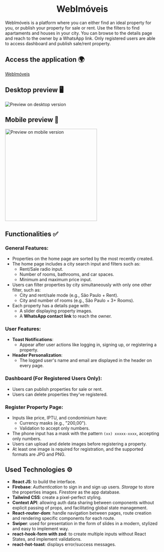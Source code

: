 <h1 align="center">WebImóveis</h1>

WebImóveis is a platform where you can either find an ideal property for you, or publish your property for sale or rent. Use the filters to find apartaments and houses in your city. You can browse to the details page and reach to the owner by a WhatsApp link. Only registered users are able to access dashboard and publish sale/rent property.

## Access the application 🌍
[WebImóveis](https://webimoveis.vercel.app/)

## Desktop preview 🖥️
<img src="./src/assets/WebImoveis-gif.gif" alt="Preview on desktop version"/>

## Mobile preview 📱
<img width="300px" src="./src/assets/mobile-version-webimoveis.gif" alt="Preview on mobile version"/>

## Functionalities ✅
### General Features:
- Properties on the home page are sorted by the most recently created.
- The home page includes a city search input and filters such as:
  - Rent/Sale radio input.
  - Number of rooms, bathrooms, and car spaces.
  - Minimum and maximum price input.
- Users can filter properties by city simultaneously with only one other filter, such as:
  - City and rent/sale mode (e.g., São Paulo + Rent).
  - City and number of rooms (e.g., São Paulo + 3+ Rooms).
- Each property has a details page with:
  - A slider displaying property images.
  - A **WhatsApp contact link** to reach the owner.

### User Features:
- **Toast Notifications**:
  - Appear after user actions like logging in, signing up, or registering a property.
- **Header Personalization**:
  - The logged user's name and email are displayed in the header on every page.

### Dashboard (For Registered Users Only):
- Users can publish properties for sale or rent.
- Users can delete properties they've registered.

### Register Property Page:
- Inputs like price, IPTU, and condominium have:
  - Currency masks (e.g., "200,00").
  - Validation to accept only numbers.
- The phone input has a mask with the pattern `(xx) xxxxx-xxxx`, accepting only numbers.
- Users can upload and delete images before registering a property.
- At least one image is required for registration, and the supported formats are JPG and PNG.

## Used Technologies ⚙️
- **React JS**: to build the interface.
- **Firebase**: *Authentication* to sign in and sign up users. *Storage* to store the properties images. *Firestore* as the app database.
- **Tailwind CSS**: create a pixel-perfect styling.
- **Context API**: allowing auth data sharing between components without explicit passing of props, and facilitating global state management.
- **React-router-dom**: handle navigation between pages, route creation and rendering specific components for each route.
- **Swiper**: used for presentation in the form of slides in a modern, stylized and easy to implement way.
- **react-hook-form with zod**: to create multiple inputs without React States, and implement validations.
- **react-hot-toast**: displays error/success messages.